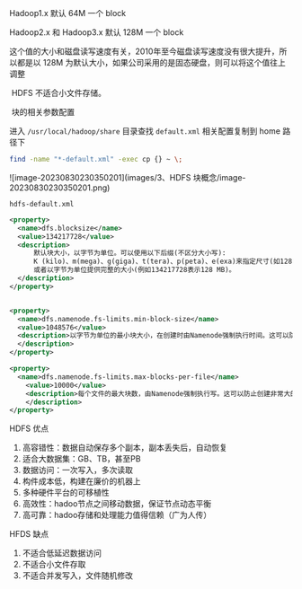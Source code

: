 Hadoop1.x 默认 64M 一个 block

Hadoop2.x 和  Hadoop3.x 默认 128M 一个 block

​		这个值的大小和磁盘读写速度有关，2010年至今磁盘读写速度没有很大提升，所以都是以 128M 为默认大小，如果公司采用的是固态硬盘，则可以将这个值往上调整



​		HDFS 不适合小文件存储。

​		块的相关参数配置

进入 `/usr/local/hadoop/share`  目录查找 `default.xml` 相关配置复制到 home 路径下

```sh
find -name "*-default.xml" -exec cp {} ~ \;
```

![image-20230830230350201](images/3、HDFS 块概念/image-20230830230350201.png)

`hdfs-default.xml`

```xml
<property>
  <name>dfs.blocksize</name>
  <value>134217728</value>
  <description>
      默认块大小，以字节为单位。可以使用以下后缀(不区分大小写):
      K (kilo)、m(mega)、g(giga)、t(tera)、p(peta)、e(exa)来指定尺寸(如128k、512m、1g等);
      或者以字节为单位提供完整的大小(例如134217728表示128 MB)。
  </description>
</property>


<property>
  <name>dfs.namenode.fs-limits.min-block-size</name>
  <value>1048576</value>
  <description>以字节为单位的最小块大小，在创建时由Namenode强制执行时间。这可以防止意外创建带有小块的文件大小(以及许多块)，这会降低性能。支持多个大小单位后缀(不区分大小写)，如dfs.blocksize所述。
  </description>
</property>

<property>
  <name>dfs.namenode.fs-limits.max-blocks-per-file</name>
    <value>10000</value>
    <description>每个文件的最大块数，由Namenode强制执行写。这可以防止创建非常大的文件降低性能。
    </description>
</property>
```



HDFS 优点

1. 高容错性：数据自动保存多个副本，副本丢失后，自动恢复
2. 适合大数据集：GB、TB，甚至PB
3. 数据访问：一次写入，多次读取
4. 构件成本低，构建在廉价的机器上
5. 多种硬件平台的可移植性
6. 高效性：hadoo节点之间移动数据，保证节点动态平衡
7. 高可靠：hadoo存储和处理能力值得信赖（广为人传）



HFDS 缺点

1. 不适合低延迟数据访问
2. 不适合小文件存取
3. 不适合并发写入，文件随机修改